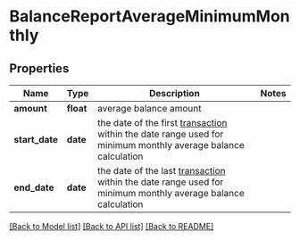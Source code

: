 # BalanceReportAverageMinimumMonthly

## Properties
Name | Type | Description | Notes
------------ | ------------- | ------------- | -------------
**amount** | **float** | average balance amount | 
**start_date** | **date** | the date of the first [transaction](#transactions) within the date range used for minimum monthly average balance calculation | 
**end_date** | **date** | the date of the last [transaction](#transactions)  within the date range used for minimum monthly average balance calculation | 

[[Back to Model list]](../README.md#documentation-for-models) [[Back to API list]](../README.md#documentation-for-api-endpoints) [[Back to README]](../README.md)

